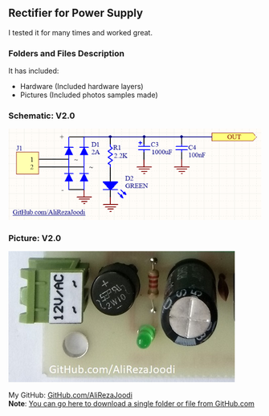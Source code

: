 ## Rectifier for Power Supply
I tested it for many times and worked great.

### Folders and Files Description
It has included:
- Hardware (Included hardware layers)
- Pictures (Included photos samples made)

### Schematic: V2.0
![](Hardware/V2.0.png)

### Picture: V2.0
![](Pictures/V2.0.jpg)

My GitHub: [GitHub.com/AliRezaJoodi](https://github.com/AliRezaJoodi)  
**Note**: [You can go here to download a single folder or file from GitHub.com](https://minhaskamal.github.io/DownGit/#/home)
